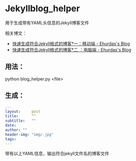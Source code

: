 # Jekyllblog_helper
用于生成带有YAML头信息的Jekyll博客文件

相关博文：

- [快速生成符合Jekyll格式的博客*一：移动端 - Ehurdas's Blog](http://yocson.com/2017/05/15/jekyllblogh1/)
- [快速生成符合Jekyll格式的博客*二 ：电脑端 - Ehurdas's Blog](http://yocson.com/2017/05/16/jekyllblogh2/)

## 用法：
python blog_helper.py \<file>

## 生成：
```YAML
---
layout:     post
title:      ""
subtitle:   ""
date: 
author: ""
header-img: "img/.jpg"
tags:
---
```
带有以上YAML信息，输出符合jekyll文件名的博客文件

